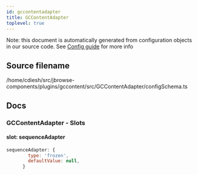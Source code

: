 ```yaml
---
id: gccontentadapter
title: GCContentAdapter
toplevel: true
---
```


Note: this document is automatically generated from configuration objects in our
source code. See [Config guide](/docs/config_guide) for more info

## Source filename

/home/cdiesh/src/jbrowse-components/plugins/gccontent/src/GCContentAdapter/configSchema.ts

## Docs

### GCContentAdapter - Slots

#### slot: sequenceAdapter

```js
sequenceAdapter: {
        type: 'frozen',
        defaultValue: null,
      }
```
